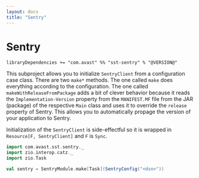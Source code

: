 ```yaml
---
layout: docs
title: "Sentry"
---
```


# Sentry

`libraryDependencies += "com.avast" %% "sst-sentry" % "@VERSION@"`

This subproject allows you to initialize `SentryClient` from a configuration case class. There are two `make*` methods. The one called `make`
does everything according to the configuration. The one called `makeWithReleaseFromPackage` adds a bit of clever behavior because it reads
the `Implementation-Version` property from the `MANIFEST.MF` file from the JAR (package) of the respective `Main` class and uses it to override
the `release` property of Sentry. This allows you to automatically propage the version of your application to Sentry.

Initialization of the `SentryClient` is side-effectful so it is wrapped in `Resource[F, SentryClient]` and `F` is `Sync`.

```scala mdoc:silent
import com.avast.sst.sentry._
import zio.interop.catz._
import zio.Task

val sentry = SentryModule.make[Task](SentryConfig("<dsn>"))
```
